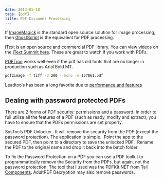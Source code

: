 ```yaml
---
date: 2013-05-18
tags: [pdf]
title: PDF Document Processing
---
```


If [ImageMagick](http://www.imagemagick.org/script/index.php) is the standard open source solution for image processing, then [GhostScript](https://www.ghostscript.com/) is the equivalent for PDF processing.

iText is an open source and commercial PDF library. You can view videos on the [iText Summit here](http://itextpdf.com/summit.php). These are great to watch if you work with PDFs.

[PDFTron](http://www.pdftron.com/pdf2image/) works well even if the pdf has old fonts that are no longer in production such as Arial Bold MT.

```bash
pdf2image -f tiff -d 200 --mono -m 137861.pdf
```

Leadtools has been a long favorite due to [performance and features](http://demo.leadtools.com/HTML5/ThumbnailDemo.htm)

## Dealing with password protected PDFs

There are 2 forms of PDF security: permissions and a password. In order to full utilize all the features of a PDF (such as ready, modify and extract), you have to ensure that the PDFs permissions are set properly.

SysTools PDF Unlocker.  It will remove the security from the PDF (except the password protection). The application is simple.  Point the app to the secured PDF, then point to a directory to save the unlocked PDF.  Rename the PDF to the original name and drop it back into the batch folder.

To fix the Password Protection on a PDF you can use a PDF toolkit to programmatically remove the Security from the PDFs, but again, not the password protection. The tool that I used was the PDFKit.NET from [Tall Components](www.tallcomponents.com). AdultPDF Decryption may also remove passwords.
